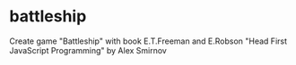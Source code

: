 # battleship
Create game "Battleship" with book E.T.Freeman and E.Robson "Head First JavaScript Programming"
by Alex Smirnov
